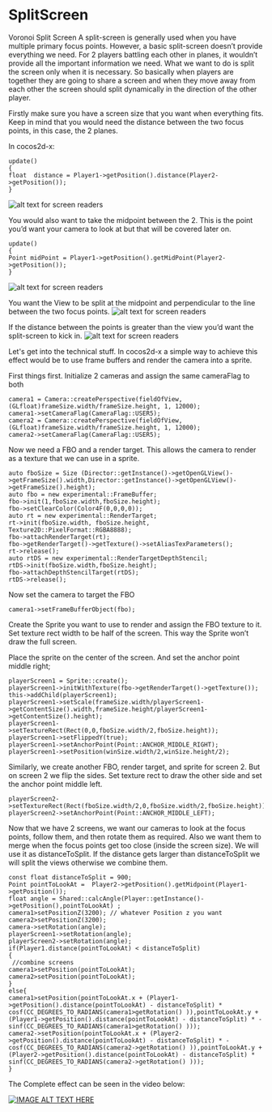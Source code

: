 # SplitScreen
Voronoi Split Screen 
A split-screen is generally used when you have multiple primary focus points. However, a basic split-screen doesn’t provide everything we need. For 2 players battling each other in planes, it wouldn’t provide all the important information we need. What we want to do is split the screen only when it is necessary. So basically when players are together they are going to share a screen and when they move away from each other the screen should split dynamically in the direction of the other player.


Firstly make sure you have a screen size that you want when everything fits. Keep in mind that you would need the distance between the two focus points, in this case, the 2 planes.

In cocos2d-x:
```
update()
{
float  distance = Player1->getPosition().distance(Player2->getPosition());
}
```

![alt text for screen readers](https://miro.medium.com/max/1400/0*ho3PLv19pLySMKzu)

You would also want to take the midpoint between the 2. This is the point you’d want your camera to look at but that will be covered later on.
```
update()
{
Point midPoint = Player1->getPosition().getMidPoint(Player2->getPosition());
}
```

![alt text for screen readers](https://miro.medium.com/max/1400/0*iziEMUkOz6LSjbnU)

You want the View to be split at the midpoint and perpendicular to the line between the two focus points.
![alt text for screen readers](https://miro.medium.com/max/1400/0*ycYI2ixZ4yNf7s_v)

If the distance between the points is greater than the view you’d want the split-screen to kick in.
![alt text for screen readers](https://miro.medium.com/max/1400/0*M-8av-fRrgl0vqbD)

Let's get into the technical stuff. In cocos2d-x a simple way to achieve this effect would be to use frame buffers and render the camera into a sprite.

First things first. Initialize 2 cameras and assign the same cameraFlag to both
```
camera1 = Camera::createPerspective(fieldOfView, (GLfloat)frameSize.width/frameSize.height, 1, 12000);
camera1->setCameraFlag(CameraFlag::USER5);
camera2 = Camera::createPerspective(fieldOfView, (GLfloat)frameSize.width/frameSize.height, 1, 12000);
camera2->setCameraFlag(CameraFlag::USER5);
```
Now we need a FBO and a render target. This allows the camera to render as a texture that we can use in a sprite.
```
auto fboSize = Size (Director::getInstance()->getOpenGLView()->getFrameSize().width,Director::getInstance()->getOpenGLView()->getFrameSize().height);
auto fbo = new experimental::FrameBuffer;
fbo->init(1,fboSize.width,fboSize.height);
fbo->setClearColor(Color4F(0,0,0,0));
auto rt = new experimental::RenderTarget;
rt->init(fboSize.width, fboSize.height, Texture2D::PixelFormat::RGBA8888);
fbo->attachRenderTarget(rt);
fbo->getRenderTarget()->getTexture()->setAliasTexParameters();
rt->release();
auto rtDS = new experimental::RenderTargetDepthStencil;
rtDS->init(fboSize.width,fboSize.height);
fbo->attachDepthStencilTarget(rtDS);
rtDS->release();
```
Now set the camera to target the FBO
```
camera1->setFrameBufferObject(fbo);
```
Create the Sprite you want to use to render and assign the FBO texture to it. Set texture rect width to be half of the screen. This way the Sprite won’t draw the full screen.

Place the sprite on the center of the screen. And set the anchor point middle right;
```
playerScreen1 = Sprite::create();
playerScreen1->initWithTexture(fbo->getRenderTarget()->getTexture());
this->addChild(playerScreen1);
playerScreen1->setScale(frameSize.width/playerScreen1->getContentSize().width,frameSize.height/playerScreen1->getContentSize().height);
playerScreen1->setTextureRect(Rect(0,0,fboSize.width/2,fboSize.height));
playerScreen1->setFlippedY(true);
playerScreen1->setAnchorPoint(Point::ANCHOR_MIDDLE_RIGHT);
playerScreen1->setPosition(winSize.width/2,winSize.height/2);
```
Similarly, we create another FBO, render target, and sprite for screen 2. But on screen 2 we flip the sides. Set texture rect to draw the other side and set the anchor point middle left.
```
playerScreen2->setTextureRect(Rect(fboSize.width/2,0,fboSize.width/2,fboSize.height));
playerScreen2->setAnchorPoint(Point::ANCHOR_MIDDLE_LEFT);
```
Now that we have 2 screens, we want our cameras to look at the focus points, follow them, and then rotate them as required. Also we want them to merge when the focus points get too close (inside the screen size). We will use it as distanceToSplit. If the distance gets larger than distanceToSplit we will split the views otherwise we combine them.
```
const float distanceToSplit = 900;
Point pointToLookAt =  Player2->getPosition().getMidpoint(Player1->getPosition());
float angle = Shared::calcAngle(Player::getInstance()->getPosition(),pointToLookAt) ;
camera1>setPositionZ(3200); // whatever Position z you want
camera2>setPositionZ(3200);
camera->setRotation(angle);
playerScreen1->setRotation(angle);
playerScreen2->setRotation(angle);
if(Player1.distance(pointToLookAt) < distanceToSplit)
{
 //combine screens
camera1>setPosition(pointToLookAt);
camera2>setPosition(pointToLookAt);
}
else{
camera1>setPosition(pointToLookAt.x + (Player1->getPosition().distance(pointToLookAt) - distanceToSplit) * cosf(CC_DEGREES_TO_RADIANS(camera1>getRotation() )),pointToLookAt.y +(Player1->getPosition().distance(pointToLookAt) - distanceToSplit) * -sinf(CC_DEGREES_TO_RADIANS(camera1>getRotation() )));
camera2->setPosition(pointToLookAt.x + (Player2->getPosition().distance(pointToLookAt) - distanceToSplit) * -cosf(CC_DEGREES_TO_RADIANS(camera2->getRotation() )),pointToLookAt.y +(Player2->getPosition().distance(pointToLookAt) - distanceToSplit) * sinf(CC_DEGREES_TO_RADIANS(camera2->getRotation() )));
}
```
The Complete effect can be seen in the video below:

[![IMAGE ALT TEXT HERE](https://img.youtube.com/vi/4HxRO0wg2Ic/0.jpg)](https://www.youtube.com/watch?v=4HxRO0wg2Ic)


